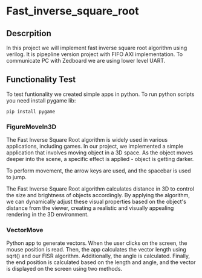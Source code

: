 # Fast_inverse_square_root
## Descrpition
In this project we will implement fast inverse square root algorithm using verilog. 
It is pipepline version project with FIFO AXI implementation.
To communicate PC with Zedboard we are using lower level UART.

## Functionality Test
To test funtionality we created simple apps in python.
To run python scripts you need install pygame lib:
```
pip install pygame
```
### FigureMoveIn3D
The Fast Inverse Square Root algorithm is widely used in various applications, including games. In our project, we implemented a simple application that involves moving object in a 3D space. As the object moves deeper into the scene, a specific effect is applied - object is getting darker.

To perform movement, the arrow keys are used, and the spacebar is used to jump.

The Fast Inverse Square Root algorithm calculates distance in 3D to control the size and brightness of objects accordingly. By applying the algorithm, we can dynamically adjust these visual properties based on the object's distance from the viewer, creating a realistic and visually appealing rendering in the 3D environment.

### VectorMove
Python app to generate vectors. When the user clicks on the screen, the mouse position is read. Then, the app calculates the vector length using sqrt() and our FISR algorithm. Additionally, the angle is calculated. Finally, the end position is calculated based on the length and angle, and the vector is displayed on the screen using two methods.